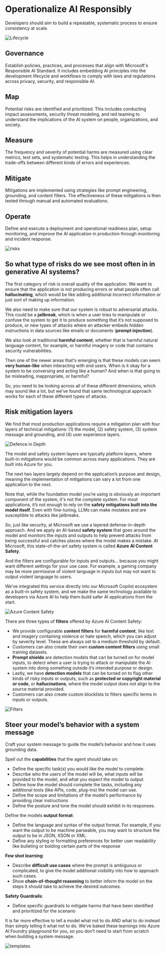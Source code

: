 # Operationalize AI Responsibly

Developers should aim to build a repeatable, systematic process to ensure consistency at scale.

![Lifecycle](https://github.com/codess-aus/Operationalize-AI-Responsibly/blob/693f55dd6876ab8b616844b5f97685eb8ed8d87b/images/generative-ai-lifecycle.png)

## Governance
Establish policies, practices, and processes that align with Microsoft's Responsible AI Standard. 
It includes embedding AI principles into the development lifecycle and workflows to comply with laws and regulations across privacy, security, and responsible AI.

## Map
Potential risks are identified and prioritized. 
This includes conducting impact assessments, security threat modeling, and red teaming to understand the implications of the AI system on people, organizations, and society.

## Measure
The frequency and severity of potential harms are measured using clear metrics, test sets, and systematic testing. 
This helps in understanding the trade-offs between different kinds of errors and experiences.

## Mitigate
Mitigations are implemented using strategies like prompt engineering, grounding, and content filters. 
The effectiveness of these mitigations is then tested through manual and automated evaluations.

## Operate
Define and execute a deployment and operational readiness plan, setup monitoring, and improve the AI application in production through monitoring and incident response.

![risks](https://github.com/codess-aus/Operationalize-AI-Responsibly/blob/76ffc1a0326ccffd544b02d9e8a0598a11cd708e/images/risks.jpg)

## So what type of risks do we see most often in in generative AI systems?

The first category of risk is overall quality of the application. 
We want to ensure that the application is not producing errors or what people often call **hallucinating**, which would be like adding additional incorrect information or just sort of making up information.

We also need to make sure that our system is robust to adversarial attacks.
This could be a **jailbreak**, which is when a user tries to manipulate or confuse the system to get it to produce something that it’s not supposed to produce, or new types of attacks where an attacker embeds hidden instructions in data sources like emails or documents (**prompt injection**).

We also look at traditional **harmful content**, whether that is harmful natural language content, for example, or harmful imagery or code that contains security vulnerabilities.

Then one of the newer areas that's emerging is that these models can seem **very human-like** when interacting with end users. 
When is it okay for a system to be conversing and acting like a human? And when is that going to be misleading, inappropriate, or harmful?

So, you need to be looking across all of these different dimensions, which may sound like a lot, but we’ve found that same technological approach works for each of these different types of attacks.

## Risk mitigation layers

We find that most production applications require a mitigation plan with four layers of technical mitigations: (1) the model, (2) safety system, (3) system message and grounding, and (4) user experience layers. 

![Defence in Depth](https://github.com/codess-aus/Operationalize-AI-Responsibly/blob/9c4f0bffbff7e9c4ecde9735f4f8abc09ca0ec6b/images/defenceindepth.jpg)

The model and safety system layers are typically platform layers, where built-in mitigations would be common across many applications. They are built into Azure for you. 

The next two layers largely depend on the application’s purpose and design, meaning the implementation of mitigations can vary a lot from one application to the next. 

Note that, while the foundation model you’re using is obviously an important component of the system, it's not the complete system. For most applications, it’s not enough to rely on the **safety mitigations built into the model itself**. Even with fine-tuning, LLMs can make mistakes and are susceptible to attacks like jailbreaks.

So, just like security, at Microsoft we use a layered defense-in-depth approach. 
And we apply an AI-based **safety system** that goes around the model and monitors the inputs and outputs to help prevent attacks from being successful and catches places where the model makes a mistake.
At Microsoft, this state-of-the-art safety system is called **Azure AI Content Safety**.

And the filters are configurable for inputs and outputs… because you might want different settings for your use case. For example, a gaming company may be more permissive of violent language in inputs but may not want to output violent language to users.

We’ve integrated this service directly into our Microsoft Copilot ecosystem as a built-in safety system, and we make the same technology available to developers via Azure AI to help them build safer AI applications from the start.

![Azure Content Safety](https://github.com/codess-aus/Operationalize-AI-Responsibly/blob/0bc86e55ca482063fcf8a84796036b575f4b6820/images/safetysystem.jpg)

There are three types of **filters** offered by Azure AI Content Safety:

- We provide configurable **content filters** for **harmful content**, like text and imagery containing violence or hate speech, which you can adjust by severity level. These are always set to a medium threshold by default.
- Customers can also create their own **custom content filters** using small training datasets.
- **Prompt shields** are detection models that can be turned on for model inputs, to detect when a user is trying to attack or manipulate the AI system into doing something outside it’s intended purpose or design.
- Lastly, we have **detection models** that can be turned on to flag other kinds of risky inputs or outputs, such as **protected or copyright material or code**, or **hallucinations**, where the model output does not align to the source material provided.
- Customers can also create custom blocklists to filters specific terms in inputs or outputs.

![Filters](https://github.com/codess-aus/Operationalize-AI-Responsibly/blob/2faa396596693c4b863ac09de041ca9a0ecb7f16/images/Filters.jpg)

## Steer your model’s behavior with a system message

Craft your system message to guide the model’s behavior and how it uses grounding data.

Spell out the **capabilities** that the agent should take on:
- Define the specific task(s) you would like the model to complete.
- Describe who the users of the model will be, what inputs will be provided to the model, and what you expect the model to output
- Define how the model should complete the tasks, including any additional tools (like APIs, code, plug-ins) the model can use.
- Define the scope and limitations of the model’s performance by providing clear instructions
- Define the posture and tone the model should exhibit in its responses.

Define the models **output format**:
- Define the language and syntax of the output format. For example, if you want the output to be machine parseable, you may want to structure the output to be in JSON, XSON or XML. 
- Define any styling or formatting preferences for better user readability like bulleting or bolding certain parts of the response

**Few shot learning**:
- Describe **difficult use cases** where the prompt is ambiguous or complicated, to give the model additional visibility into how to approach such cases.  
- Show **chain-of-thought reasoning** to better inform the model on the steps it should take to achieve the desired outcomes. 

**Safety Guardrails**:
- Define specific guardrails to mitigate harms that have been identified and prioritized for the scenario

It is far more effective to tell a model what not to do AND what to do instead than simply telling it what not to do. We’ve baked these learnings into Azure AI Foundry playground for you, so you don’t need to start from scratch when building a system message.

![templates](https://github.com/codess-aus/Operationalize-AI-Responsibly/blob/a0013245459b3d6ca9069b6f7e35e5d1162c640b/images/templates.jpg)



 









